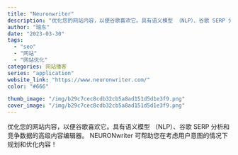 ```yaml
---
title: "Neuronwriter"
description: "优化您的网站内容，以便谷歌喜欢它。具有语义模型 （NLP）、谷歌 SERP 分析和竞争数据的高级内容编辑器。 NEURO"
author: "瑞东"
date: "2023-03-30"
tags:
  - "seo"
  - "网站"
  - "网站优化"
categories: 网站播客
series: "application"
website_link: "https://www.neuronwriter.com/"
color: "#666"

thumb_image: "/img/b29c7cec8cdb32cb5a8ad151d5d1e3f9.png"
cover_image: "/img/b29c7cec8cdb32cb5a8ad151d5d1e3f9.png"
---
```


优化您的网站内容，以便谷歌喜欢它。具有语义模型 （NLP）、谷歌 SERP 分析和竞争数据的高级内容编辑器。 NEURONwriter 可帮助您在考虑用户意图的情况下规划和优化内容！ 